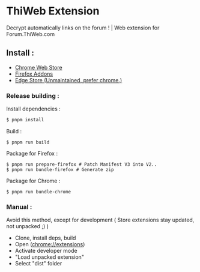 # ThiWeb Extension
Decrypt automatically links on the forum ! | Web extension for Forum.ThiWeb.com

## Install : 
- [Chrome Web Store](https://chrome.google.com/webstore/detail/thiweb-auto-decrypt/noadaplbhpacekfmbhojlbldckniffce?hl=fr)
- [Firefox Addons](https://addons.mozilla.org/fr/firefox/addon/thiweb-cryptdecrypt/)
- [Edge Store (Unmaintained, prefer chrome.)](https://microsoftedge.microsoft.com/addons/detail/jgcopilbhgndmjfbckfbfehjpeapcaed)

### Release building :

Install dependencies :
```sh
$ pnpm install
```

Build :
```
$ pnpm run build
```

Package for Firefox :
```
$ pnpm run prepare-firefox # Patch Manifest V3 into V2..
$ pnpm run bundle-firefox # Generate zip
```

Package for Chrome :
```
$ pnpm run bundle-chrome
```

### Manual :

Avoid this method, except for development ( Store extensions stay updated, not unpacked ;) )

- Clone, install deps, build
- Open ([chrome://extensions](chrome://extensions))
- Activate developer mode
- "Load unpacked extension" 
- Select "dist" folder
